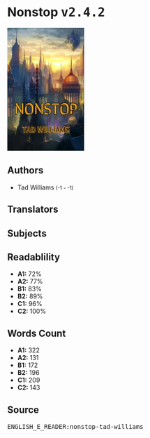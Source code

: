 # Nonstop <kbd>v2.4.2</kbd>

![](./cover.medium.jpg "")

## Authors


 - Tad Williams <small>(-1 - -1)</small>

## Translators



## Subjects



## Readablility


 - **A1:** 72%
 - **A2:** 77%
 - **B1:** 83%
 - **B2:** 89%
 - **C1:** 96%
 - **C2:** 100%

## Words Count


 - **A1:** 322
 - **A2:** 131
 - **B1:** 172
 - **B2:** 196
 - **C1:** 209
 - **C2:** 143

## Source


<kbd>ENGLISH_E_READER:nonstop-tad-williams</kbd>
